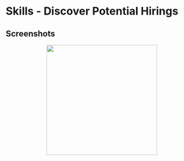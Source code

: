 # Skills - Discover Potential Hirings

## Screenshots

<div style="text-align:center">

<img src=https://raw.githubusercontent.com/joesuzuki/Skills/master/Skills/Skills/Skills/Assets.xcassets/Home_Screen.imageset/screenshot.png width=290 />
</div>
